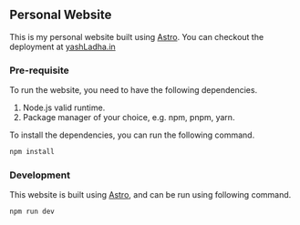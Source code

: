 ## Personal Website

This is my personal website built using [Astro](https://astro.build/). You can checkout the deployment at [yashLadha.in](https://yashladha.in)

### Pre-requisite

To run the website, you need to have the following dependencies.

1. Node.js valid runtime.
2. Package manager of your choice, e.g. npm, pnpm, yarn.

To install the dependencies, you can run the following command.

```bash
npm install
```

### Development

This website is built using [Astro](https://astro.build/), and can be run using following command.

```bash
npm run dev
```